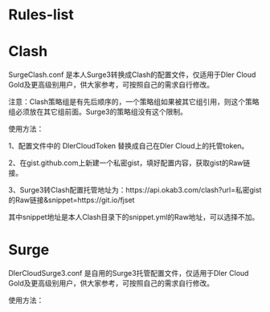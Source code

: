 # Rules-list

# Clash
<p>SurgeClash.conf 是本人Surge3转换成Clash的配置文件，仅适用于Dler Cloud Gold及更高级别用户，供大家参考，可按照自己的需求自行修改。
<p>注意：Clash策略组是有先后顺序的，一个策略组如果被其它组引用，则这个策略组必须放在其它组前面。Surge3的策略组没有这个限制。
<p>使用方法：
<p>1、配置文件中的 DlerCloudToken 替换成自己在Dler Cloud上的托管token。
<p>2、在gist.github.com上新建一个私密gist，填好配置内容，获取gist的Raw链接。
<p>3、Surge3转Clash配置托管地址为：https://api.okab3.com/clash?url=私密gist的Raw链接&snippet=https://git.io/fjset
<p>其中snippet地址是本人Clash目录下的snippet.yml的Raw地址，可以选择不加。
  
# Surge
<p>DlerCloudSurge3.conf 是自用的Surge3托管配置文件，仅适用于Dler Cloud Gold及更高级别用户，供大家参考，可按照自己的需求自行修改。
<p>使用方法：
 
